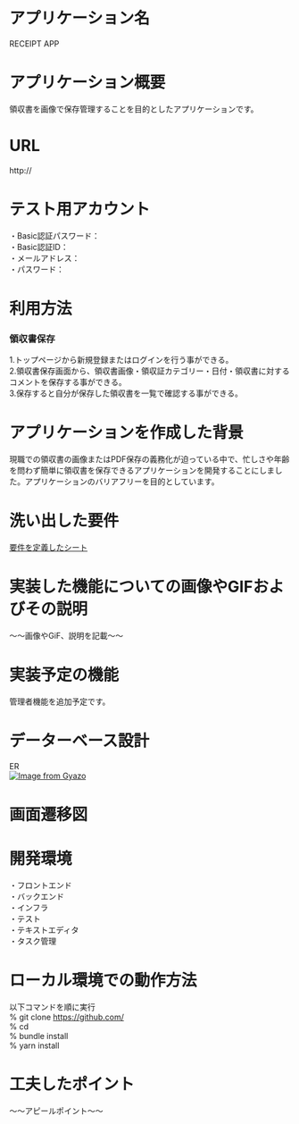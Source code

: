 # アプリケーション名

RECEIPT APP

# アプリケーション概要

領収書を画像で保存管理することを目的としたアプリケーションです。

# URL

http://

# テスト用アカウント

・Basic認証パスワード：  
・Basic認証ID：  
・メールアドレス：  
・パスワード：  

# 利用方法

### 領収書保存

1.トップページから新規登録またはログインを行う事ができる。  
2.領収書保存画面から、領収書画像・領収証カテゴリー・日付・領収書に対するコメントを保存する事ができる。  
3.保存すると自分が保存した領収書を一覧で確認する事ができる。


# アプリケーションを作成した背景

現職での領収書の画像またはPDF保存の義務化が迫っている中で、忙しさや年齢を問わず簡単に領収書を保存できるアプリケーションを開発することにしました。アプリケーションのバリアフリーを目的としています。

# 洗い出した要件

[要件を定義したシート](https://docs.google.com/spreadsheets/d/1TrKj5qdYqaOgjN5FciCJAIzlbi8pnSp1/edit#gid=1805857419)

# 実装した機能についての画像やGIFおよびその説明

～～画像やGiF、説明を記載～～

# 実装予定の機能

管理者機能を追加予定です。

# データーベース設計

ER  
[![Image from Gyazo](https://i.gyazo.com/3d8d9e51b4079882ba4cda0bbe18a032.png)](https://gyazo.com/3d8d9e51b4079882ba4cda0bbe18a032)  

# 画面遷移図


# 開発環境

・フロントエンド  
・バックエンド  
・インフラ  
・テスト  
・テキストエディタ  
・タスク管理  

# ローカル環境での動作方法

以下コマンドを順に実行  
% git clone https://github.com/  
% cd  
% bundle install  
% yarn install  

#  工夫したポイント

～～アピールポイント～～